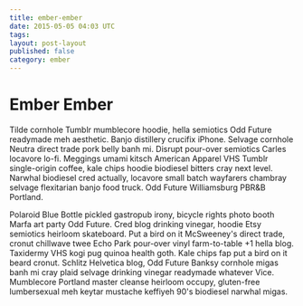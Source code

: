 ```yaml
---
title: ember-ember
date: 2015-05-05 04:03 UTC
tags:
layout: post-layout
published: false
category: ember
---
```

# Ember Ember

Tilde cornhole Tumblr mumblecore hoodie, hella semiotics Odd Future readymade meh aesthetic. Banjo distillery crucifix iPhone. Selvage cornhole Neutra direct trade pork belly banh mi. Disrupt pour-over semiotics Carles locavore lo-fi. Meggings umami kitsch American Apparel VHS Tumblr single-origin coffee, kale chips hoodie biodiesel bitters cray next level. Narwhal biodiesel cred actually, locavore small batch wayfarers chambray selvage flexitarian banjo food truck. Odd Future Williamsburg PBR&B Portland.

Polaroid Blue Bottle pickled gastropub irony, bicycle rights photo booth Marfa art party Odd Future. Cred blog drinking vinegar, hoodie Etsy semiotics heirloom skateboard. Put a bird on it McSweeney's direct trade, cronut chillwave twee Echo Park pour-over vinyl farm-to-table +1 hella blog. Taxidermy VHS kogi pug quinoa health goth. Kale chips fap put a bird on it beard cronut. Schlitz Helvetica blog, Odd Future Banksy cornhole migas banh mi cray plaid selvage drinking vinegar readymade whatever Vice. Mumblecore Portland master cleanse heirloom occupy, gluten-free lumbersexual meh keytar mustache keffiyeh 90's biodiesel narwhal migas.

